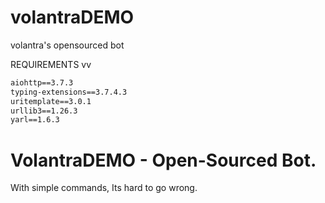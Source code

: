 # volantraDEMO
volantra's opensourced bot


REQUIREMENTS vv

```txt
aiohttp==3.7.3
typing-extensions==3.7.4.3
uritemplate==3.0.1
urllib3==1.26.3
yarl==1.6.3
```

# VolantraDEMO - Open-Sourced Bot.

With simple commands, Its hard to go wrong.
